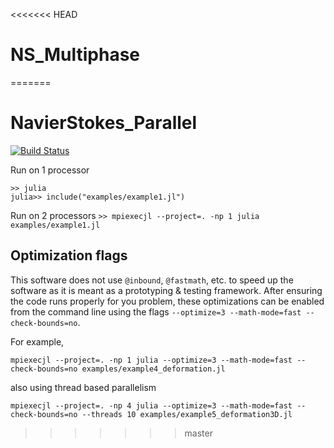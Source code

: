 <<<<<<< HEAD
# NS_Multiphase
=======
# NavierStokes_Parallel

[![Build Status](https://github.com/markowkes/NavierStokes_Parallel.jl/actions/workflows/CI.yml/badge.svg?branch=main)](https://github.com/markowkes/NavierStokes_Parallel.jl/actions/workflows/CI.yml?query=branch%3Amain)

Run on 1 processor
```
>> julia
julia>> include("examples/example1.jl")
```

Run on 2 processors
`>> mpiexecjl --project=. -np 1 julia examples/example1.jl`

## Optimization flags
This software does not use `@inbound`, `@fastmath`, etc. to speed up the software as it is meant as a prototyping & testing framework.  After ensuring the code runs properly for you problem, these optimizations can be enabled from the command line using the flags `--optimize=3 --math-mode=fast --check-bounds=no`.  

For example, 
```
mpiexecjl --project=. -np 1 julia --optimize=3 --math-mode=fast --check-bounds=no examples/example4_deformation.jl
```

also using thread based parallelism 
```
mpiexecjl --project=. -np 4 julia --optimize=3 --math-mode=fast --check-bounds=no --threads 10 examples/example5_deformation3D.jl
```
>>>>>>> master
